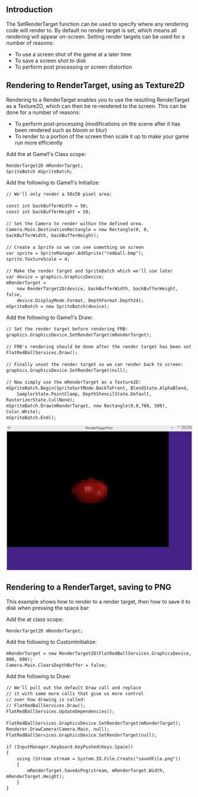 ## Introduction

The SetRenderTarget function can be used to specify where any rendering code will render to. By default no render target is set, which means all rendering will appear on-screen. Setting render targets can be used for a number of reasons:

-   To use a screen shot of the game at a later time
-   To save a screen shot to disk
-   To perform post processing or screen distortion

## Rendering to RenderTarget, using as Texture2D

Rendering to a RenderTarget enables you to use the resulting RenderTarget as a Texture2D, which can then be re-rendered to the screen. This can be done for a number of reasons:

-   To perform post-processing (modifications on the scene after it has been rendered such as bloom or blur)
-   To render to a portion of the screen then scale it up to make your game run more efficiently

Add the at Game1's Class scope:

    RenderTarget2D mRenderTarget;
    SpriteBatch mSpriteBatch;

Add the following to Game1's Initialize:

    // We'll only render a 50x50 pixel area:

    const int backBufferWidth = 50;
    const int backBufferHeight = 50;

    // Set the Camera to render within the defined area.
    Camera.Main.DestinationRectangle = new Rectangle(0, 0, backBufferWidth, backBufferHeight);

    // Create a Sprite so we can see something on screen
    var sprite = SpriteManager.AddSprite("redball.bmp");
    sprite.TextureScale = 4;

    // Make the render target and SpriteBatch which we'll use later
    var device = graphics.GraphicsDevice;
    mRenderTarget = 
        new RenderTarget2D(device, backBufferWidth, backBufferHeight, false, 
        device.DisplayMode.Format, DepthFormat.Depth24);
    mSpriteBatch = new SpriteBatch(device);

Add the following to Game1's Draw:

    // Set the render target before rendering FRB:
    graphics.GraphicsDevice.SetRenderTarget(mRenderTarget);

    // FRB's rendering should be done after the render target has been set
    FlatRedBallServices.Draw();

    // Finally unset the render target so we can render back to screen:
    graphics.GraphicsDevice.SetRenderTarget(null);

    // Now simply use the mRenderTarget as a Texture2D:
    mSpriteBatch.Begin(SpriteSortMode.BackToFront, BlendState.AlphaBlend, 
        SamplerState.PointClamp, DepthStencilState.Default, RasterizerState.CullNone);
    mSpriteBatch.Draw(mRenderTarget, new Rectangle(0,0,700, 500), Color.White);
    mSpriteBatch.End();

![RenderTargetRendering.PNG](/media/migrated_media-RenderTargetRendering.PNG)

## Rendering to a RenderTarget, saving to PNG

This example shows how to render to a render target, then how to save it to disk when pressing the space bar:

Add the at class scope:

    RenderTarget2D mRenderTarget;

Add the following to CustomInitialize:

    mRenderTarget = new RenderTarget2D(FlatRedBallServices.GraphicsDevice, 800, 600);
    Camera.Main.ClearsDepthBuffer = false;

Add the following to Draw:

    // We'll pull out the default Draw call and replace
    // it with some more calls that give us more control
    // over how drawing is called:
    // FlatRedBallServices.Draw();
    FlatRedBallServices.UpdateDependencies();

    FlatRedBallServices.GraphicsDevice.SetRenderTarget(mRenderTarget);
    Renderer.DrawCamera(Camera.Main, null);
    FlatRedBallServices.GraphicsDevice.SetRenderTarget(null);

    if (InputManager.Keyboard.KeyPushed(Keys.Space))
    {
        using (Stream stream = System.IO.File.Create("savedFile.png"))
        {
            mRenderTarget.SaveAsPng(stream, mRenderTarget.Width, mRenderTarget.Height);
        }
    }
